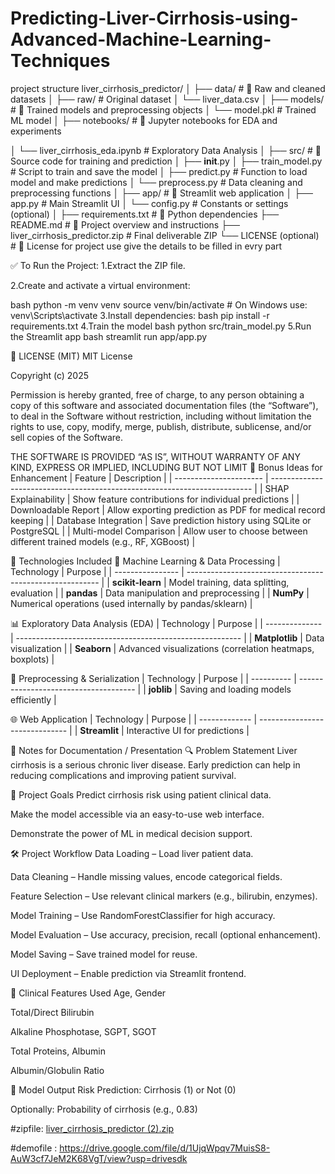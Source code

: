 # Predicting-Liver-Cirrhosis-using-Advanced-Machine-Learning-Techniques


project structure
liver_cirrhosis_predictor/
│
├── data/                            # 🔹 Raw and cleaned datasets
│   ├── raw/                         # Original dataset
│      └── liver_data.csv
│
├── models/                          # 🔹 Trained models and preprocessing objects
│   └── model.pkl                    # Trained ML model
│
├── notebooks/                       # 🔹 Jupyter notebooks for EDA and experiments


│   └── liver_cirrhosis_eda.ipynb    # Exploratory Data Analysis
│
├── src/                             # 🔹 Source code for training and prediction
│   ├── __init__.py
│   ├── train_model.py               # Script to train and save the model
│   ├── predict.py                   # Function to load model and make predictions
│   └── preprocess.py                # Data cleaning and preprocessing functions
│
├── app/                             # 🔹 Streamlit web application
│   ├── app.py                       # Main Streamlit UI
│   └── config.py                    # Constants or settings (optional)
│
├── requirements.txt                 # 🔹 Python dependencies
├── README.md                        # 🔹 Project overview and instructions
├── liver_cirrhosis_predictor.zip    # Final deliverable ZIP
└── LICENSE (optional)               # 🔹 License for project use        give the details to be filled in evry part 

✅ To Run the Project:
1.Extract the ZIP file.

2.Create and activate a virtual environment:

bash
python -m venv venv
source venv/bin/activate  # On Windows use: venv\Scripts\activate
3.Install dependencies:
bash
pip install -r requirements.txt
4.Train the model
bash
python src/train_model.py
5.Run the Streamlit app
bash
streamlit run app/app.py

📄 LICENSE (MIT)
MIT License

Copyright (c) 2025 

Permission is hereby granted, free of charge, to any person obtaining a copy of this software and associated documentation files (the “Software”), to deal in the Software without restriction, including without limitation the rights to use, copy, modify, merge, publish, distribute, sublicense, and/or sell copies of the Software.

THE SOFTWARE IS PROVIDED “AS IS”, WITHOUT WARRANTY OF ANY KIND, EXPRESS OR IMPLIED, INCLUDING BUT NOT LIMIT
🧪 Bonus Ideas for Enhancement
| Feature                | Description                                                               |
| ---------------------- | ------------------------------------------------------------------------- |
| SHAP Explainability    | Show feature contributions for individual predictions                     |
| Downloadable Report    | Allow exporting prediction as PDF for medical record keeping              |
| Database Integration   | Save prediction history using SQLite or PostgreSQL                        |
| Multi-model Comparison | Allow user to choose between different trained models (e.g., RF, XGBoost) |

🚀 Technologies Included
🧠 Machine Learning & Data Processing
| Technology       | Purpose                                                  |
| ---------------- | -------------------------------------------------------- |
| **scikit-learn** | Model training, data splitting, evaluation               |
| **pandas**       | Data manipulation and preprocessing                      |
| **NumPy**        | Numerical operations (used internally by pandas/sklearn) |

📊 Exploratory Data Analysis (EDA)
| Technology     | Purpose                                                  |
| -------------- | -------------------------------------------------------- |
| **Matplotlib** | Data visualization                                       |
| **Seaborn**    | Advanced visualizations (correlation heatmaps, boxplots) |

🧼 Preprocessing & Serialization
| Technology | Purpose                               |
| ---------- | ------------------------------------- |
| **joblib** | Saving and loading models efficiently |

🌐 Web Application
| Technology    | Purpose                        |
| ------------- | ------------------------------ |
| **Streamlit** | Interactive UI for predictions |

📝 Notes for Documentation / Presentation
🔍 Problem Statement
Liver cirrhosis is a serious chronic liver disease. Early prediction can help in reducing complications and improving patient survival.

🎯 Project Goals
Predict cirrhosis risk using patient clinical data.

Make the model accessible via an easy-to-use web interface.

Demonstrate the power of ML in medical decision support.

🛠️ Project Workflow
Data Loading – Load liver patient data.

Data Cleaning – Handle missing values, encode categorical fields.

Feature Selection – Use relevant clinical markers (e.g., bilirubin, enzymes).

Model Training – Use RandomForestClassifier for high accuracy.

Model Evaluation – Use accuracy, precision, recall (optional enhancement).

Model Saving – Save trained model for reuse.

UI Deployment – Enable prediction via Streamlit frontend.

🏥 Clinical Features Used
Age, Gender

Total/Direct Bilirubin

Alkaline Phosphotase, SGPT, SGOT

Total Proteins, Albumin

Albumin/Globulin Ratio

🧪 Model Output
Risk Prediction: Cirrhosis (1) or Not (0)

Optionally: Probability of cirrhosis (e.g., 0.83)

#zipfile: [liver_cirrhosis_predictor (2).zip](https://github.com/user-attachments/files/21320440/liver_cirrhosis_predictor.2.zip)

#demofile : https://drive.google.com/file/d/1UjqWpqv7MuisS8-AuW3cf7JeM2K68VgT/view?usp=drivesdk
